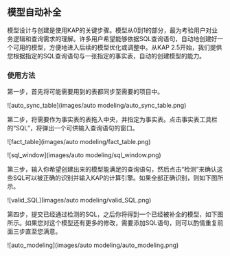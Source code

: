 ## 模型自动补全

模型设计与创建是使用KAP的关键步骤。模型从0到1的部分，最为考验用户对业务逻辑和查询需求的理解。许多用户希望能够依据SQL查询语句，自动地创建好一个可用的模型，方便地进入后续的模型优化或调整中。从KAP 2.5开始，我们提供您根据指定的SQL查询语句与一张指定的事实表，自动的创建模型的能力。

### 使用方法

第一步，首先将可能需要用到的表都同步至需要的项目中。

![auto_sync_table](images/auto modeling/auto_sync_table.png)

第二步，将需要作为事实表的表拖入中央，并指定为事实表。点击事实表工具栏的“SQL”，将弹出一个可供输入查询语句的窗口。

![fact_table](images/auto modeling/fact_table.png)

![sql_window](images/auto modeling/sql_window.png)

第三步，输入你希望创建出来的模型能满足的查询语句，然后点击“检测”来确认这些SQL可以被正确的识别并输入KAP的计算引擎。如果全部正确识别，则如下图所示。

![valid_SQL](images/auto modeling/valid_SQL.png)

第四步，提交已经通过检测的SQL，之后你将得到一个已经被补全的模型，如下图所示。如果您对这个模型还有更多的修改，需要添加SQL语句，则可以酌情重复前面三步直至您满意。

![auto_modeling](images/auto modeling/auto_modeling.png)